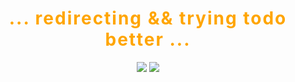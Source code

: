 
<!-- ###### ... redirecting  && trying todo better ...
#[![top Langs](https://github-readme-stats.vercel.app/api/top-langs/?username=tanaliga100&layout=compact&langs_count=8&theme=radical&show_icons=true&hide_progress=false)](https://github.com/anuraghazra/github-readme-stats)
[![tanaliga100' Stats](https://github-readme-stats.vercel.app/api?username=tanaliga100&theme=radical&show_icons=true)](https://github.com/anuraghazra/github-readme-stats) -->

<div align="center">
  <div> 
    <h1 style="letter-spacing: 2px; color: #FFA500" > ... redirecting && trying todo better ... </h1>
  </div>
 <div align="center"> 
    <img src="https://github-readme-stats.vercel.app/api/top-langs/?username=tanaliga100&layout=compact&langs_count=10&theme=transparent&show_icons=true&hide_progress=false" />
    <img src="https://github-readme-stats.vercel.app/api?username=tanaliga100&theme=transparent&show_icons=true" />
 </div>
</div>
<!-- # Hi 👋
### I'm Jordan Tanaliga ,a self taught programmer from &nbsp; <img src="https://user-images.githubusercontent.com/43674051/207541275-94007381-3c26-4832-abb1-33b48377d55d.png" width="25" height="8" /> | Philippines &nbsp; 
### 
#
- 🔭 I’m currently working as a Front-End Dev - **React Dev** but planning to ventured on Backend-Development using Node.js & Express as I am subsequently learning backend architecture atm.
- 😁 I love building, managing and optimizing an amazing websites and applications.
- 💬 If you have any question/feedback, please do not hesitate to reach out to me : **jordantanaliga@gmail.com**
#
### 💼 Technical Skills
![](https://img.shields.io/badge/Code-HTML5-informational?style=for-the-badge&logo=HTML5&color=E34F26) &nbsp;
![](https://img.shields.io/badge/Code-CSS3-informational?style=for-the-badge&logo=CSS3&color=crimson) &nbsp;
![](https://img.shields.io/badge/Code-JavaScript-informational?style=for-the-badge&logo=JavaScript&color=F7DF1E) &nbsp;
![](https://img.shields.io/badge/Code-TYPESCRIPT-informational?style=for-the-badge&logo=TYPESCRIPT&color=blue) &nbsp;
![](https://img.shields.io/badge/Code-React-informational?style=for-the-badge&logo=react&color=61DAFB) &nbsp;
![](https://img.shields.io/badge/Code-NODE.JS-informational?style=for-the-badge&logo=NODE.JS&color=teal) &nbsp;
![](https://img.shields.io/badge/Code-NEXT.JS-informational?style=for-the-badge&logo=NEXT.JS&color=111) &nbsp;
#

### 🤝 Connect with me:
<a href="https://www.linkedin.com/in/jordan-tanaliga-664b801a3/"><img align="left" src="https://raw.githubusercontent.com/yushi1007/yushi1007/main/images/linkedin.svg" alt="Yu Shi | LinkedIn" width="21px"/></a>
<a href="https://www.instagram.com/jordantanaliga100/"><img align="left" src="https://raw.githubusercontent.com/yushi1007/yushi1007/main/images/instagram.svg" alt="Yu Shi | Instagram" width="21px"/></a>

 -->

